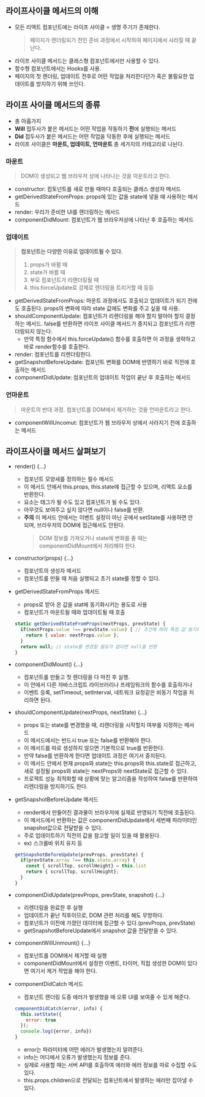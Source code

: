 ## 라이프사이클 메서드의 이해

- 모든 리액트 컴포넌트에는 라이프 사이클 = 생명 주기가 존재한다.
  > 페이지가 렌더링되기 전인 준비 과정에서 시작하여 페이지에서 사라질 때 끝난다.
- 라이프 사이클 메서드는 클래스형 컴포넌트에서만 사용할 수 있다.
- 함수형 컴포넌트에서는 Hooks를 사용.
- 페이지의 첫 렌더링, 업데이트 전후로 어떤 작업을 처리한다던가 혹은 불필요한 업데이트를 방지하기 위해 쓰인다.

## 라이프 사이클 메서드의 종류

- 총 아홉가지
- **Will** 접두사가 붙은 메서드는 어떤 작업을 작동하기 **전**에 실행되는 메서드
- **Did** 접두사가 붙은 메서드는 어떤 작업을 닥동한 후에 실행되는 메서드
- 라이프 사이클은 **마운트, 업데이트, 언마운트** 총 세가지의 카테고리로 나뉜다.

### 마운트

> DOM이 생성되고 웹 브라우저 상에 나타나는 것을 마운트라고 한다.

- constructor: 컴토넌트를 새로 만들 때마다 호출되는 클래스 생성자 메서드
- getDerivedStateFromProps: props에 있는 값을 state에 넣을 때 사용하는 메서드
- render: 우리가 준비한 UI를 렌더링하는 메서드
- componentDidMount: 컴포넌트가 웹 브라우저상에 나타난 후 호출하는 메서드

### 업데이트

> **컴포넌트는 다양한 이유로 업데이트될 수 있다.**
>
> 1. props가 바뀔 때
> 2. state가 바뀔 때
> 3. 부모 컴포넌트가 리렌더링될 때
> 4. this.forceUpdate로 강제로 렌더링을 트리거할 때 등등

- getDerivedStateFromProps: 마운트 과정에서도 호출되고 업데이트가 되기 전에도 호출된다. props의 변화에 따라 state 값에도 변화를 주고 싶을 때 사용.
- shouldComponentUpdate: 컴포넌트가 리렌더링을 해야 할지 말아야 할지 결정하는 메서드. false를 반환하면 라이프 사이클 메서드가 중지되고 컴포넌트가 리렌더링되지 않는다.
  - 만약 특정 함수에서 this.forceUpdate() 함수를 호출하면 이 과정을 생략하고 바로 render함수를 호출한다.
- render: 컴포넌트를 리렌더링한다.
- getSnapshotBeforeUpdate: 컴포넌트 변화를 DOM에 반영하기 바로 직전에 호출하는 메서드
- componentDidUpdate: 컴포넌트의 업데이트 작업이 끝난 후 호출하는 메서드

### 언마운트

> 마운트의 반대 과정. 컴포넌트를 DOM에서 제거하는 것을 언마운트라고 한다.

- componentWillUncomut: 컴포넌트가 웹 브라우저 상에서 사라지기 전에 호출하는 메서드

## 라이프사이클 메서드 살펴보기

- render() {...}

  - 컴포넌트 모양새를 정의하는 필수 메서드
  - 이 메서드 안에서 this.props, this.state에 접근할 수 있으며, 리액트 요소를 반환한다.
  - 요소는 태그가 될 수도 있고 컴포넌트가 될 수도 있다.
  - 아무것도 보여주고 싶지 않다면 null이나 false를 반환.
  - **주의** 이 메서드 안에서는 이벤트 설정이 아닌 곳에서 setState를 사용하면 안 되며, 브라우저의 DOM에 접근해서도 안된다.
    > DOM 정보를 가져오거나 state에 변화를 줄 때는 componentDidMount에서 처리해야 한다.

- constructor(props) {...}

  - 컴포넌트의 생성자 메서드
  - 컴포넌트를 만들 때 처음 실행되고 초기 state를 정할 수 있다.

- getDerivedStateFromProps 메서드

  - props로 받아 온 값을 stat에 동기화시키는 용도로 사용
  - 컴포넌트가 마운트될 때와 업데이트될 때 호출

  ```javascript
  static getDerivedStateFromProps(nextProps, prevState) {
    if(nextProps.value !== prevState.value) { // 조건에 따라 특정 값 동기화
      return { value: nextProps.value };
    }
    return null; // state를 변경할 필요가 없다면 null을 반환
  }
  ```

- componentDidMount() {...}

  - 컴포넌트를 만들고 첫 렌더링을 다 마친 후 실행.
  - 이 안에서 다른 자바스크립트 라이브러리나 프레임워크의 함수를 호출하거나
  - 이벤트 등록, setTimeout, setInterval, 네트워크 요청같은 비동기 작업을 처리하면 된다.

- shouldComponentUpdate(nextProps, nextState) {...}

  - props 또는 state를 변경했을 때, 리렌더링을 시작할지 여부를 지정하는 메서드
  - 이 메서드에서는 반드시 true 또는 false를 반환해야 한다.
  - 이 메서드를 따로 생성하지 않으면 기본적으로 true를 반환한다.
  - 만약 false를 반환하게 한다면 업데이트 과정은 여기서 중지된다.
  - 이 메서드 안에서 현재 props와 state는 this.props와 this.state로 접근하고, 새로 설정될 props와 state는 nextProps와 nextState로 접근할 수 있다.
  - 프로젝트 성능 최적화할 때 상황에 맞는 알고리즘을 작성하여 false를 반환하여 리렌더링을 방지하기도 한다.

- getSnapshotBeforeUpdate 메서드

  - render에서 만들어진 결과물이 브라우저에 실제로 반영되기 직전에 호출된다.
  - 이 메서드에서 반환하는 값은 componentDidUpdate에서 세번째 파라미터인 snapshot값으로 전달받을 수 있다.
  - 주로 업데이트하기 직전의 값을 참고할 일이 있을 때 활용된다.
  - ex) 스크롤바 위치 유지 등

  ```javascript
  getSnapshotBeforeUpdate(prevProps, prevState) {
    if(prevState.array !== this.state.array) {
      const { scrollTop, scrollHeight} = this.list
      return { scrollTop, scrollHeight};
    }
  }
  ```

- componentDidUpdate(prevProps, prevState, snapshot) {...}

  - 리렌더링을 완료한 후 실행
  - 업데이트가 끝난 직후이므로, DOM 관련 처리를 해도 무방하다.
  - 컴포넌트가 이전에 가졌던 데이터에 접근할 수 있다.(prevProps, prevState)
  - getSnapshotBeforeUpdate에서 snapshot 값을 전달받을 수 있다.

- componentWillUnmount() {...}

  - 컴포넌트를 DOM에서 제거할 때 실행
  - componentDidMount에서 설정한 이벤트, 타이머, 직접 생성한 DOM이 있다면 여기서 제거 작업을 해야 한다.

- componentDidCatch 메서드
  - 컴포넌트 렌더링 도중 에러가 발생했을 때 오류 UI를 보여줄 수 있게 해준다.
  ```javascript
  componentDidCatch(error, info) {
    this.setState({
      error: true
    });
    console.log({error, info})
  }
  ```
  - error는 파라미터에 어떤 에러가 발생했는지 알려준다.
  - info는 어디에서 오류가 발생했는지 정보를 준다.
  - 실제로 사용할 때는 서버 API를 호출하여 에러와 에러 정보를 따로 수집할 수도 있다.
  - this.props.children으로 전달되는 컴포넌트에서 발생하는 에러만 잡아낼 수 있다.
